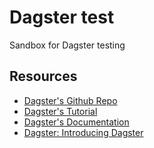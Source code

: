 # Dagster test

Sandbox for Dagster testing

## Resources
* [Dagster's Github Repo](https://github.com/dagster-io/dagster)
* [Dagster's Tutorial](https://docs.dagster.io/latest/tutorial)
* [Dagster's Documentation](https://docs.dagster.io/)
* [Dagster: Introducing Dagster](https://medium.com/dagster-io/introducing-dagster-dbd28442b2b7)